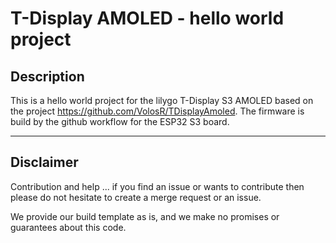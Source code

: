# T-Display AMOLED - hello world project

## Description

This is a hello world project for the lilygo T-Display S3 AMOLED based on the project https://github.com/VolosR/TDisplayAmoled.
The firmware is build by the github workflow for the ESP32 S3 board.

---

## Disclaimer

Contribution and help ... if you find an issue or wants to contribute then please do not hesitate to create a merge request or an issue.

We provide our build template as is, and we make no promises or guarantees about this code.
